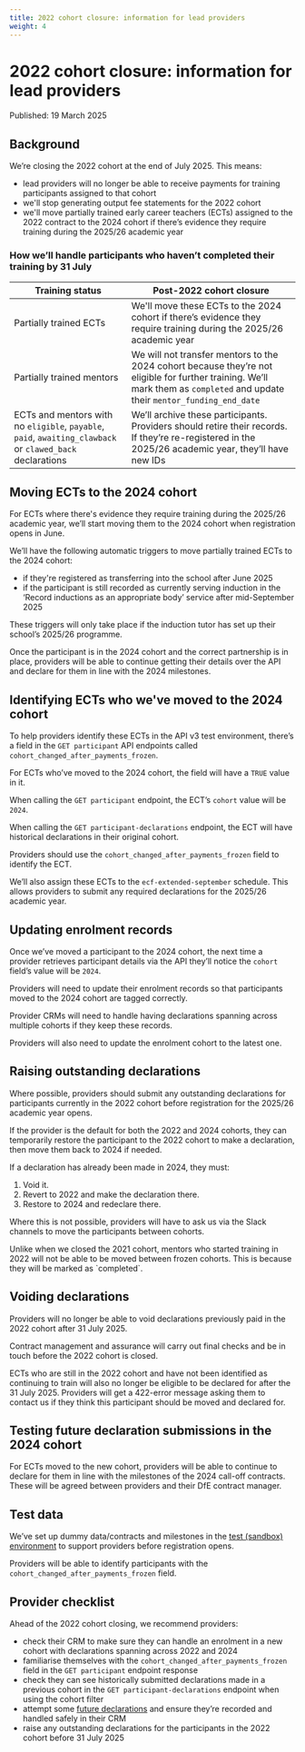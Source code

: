 ```yaml
---
title: 2022 cohort closure: information for lead providers
weight: 4
---
```


# 2022 cohort closure: information for lead providers 

Published: 19 March 2025

## Background 

We’re closing the 2022 cohort at the end of July 2025. This means: 

* lead providers will no longer be able to receive payments for training participants assigned to that cohort
* we'll stop generating output fee statements for the 2022 cohort
* we'll move partially trained early career teachers (ECTs) assigned to the 2022 contract to the 2024 cohort if there’s evidence they require training during the 2025/26 academic year 

### How we’ll handle participants who haven’t completed their training by 31 July 

| Training status   | Post-2022 cohort closure | 
| -------------------- | ---------------------- | 
| Partially trained ECTs | We'll move these ECTs to the 2024 cohort if there’s evidence they require training during the 2025/26 academic year | 
| Partially trained mentors | We will not transfer mentors to the 2024 cohort because they’re not eligible for further training. We’ll mark them as `completed` and update their `mentor_funding_end_date` | 
| ECTs and mentors with no `eligible`, `payable`, `paid`, `awaiting_clawback` or `clawed_back` declarations | We’ll archive these participants. Providers should retire their records. If they’re re-registered in the 2025/26 academic year, they’ll have new IDs | 

## Moving ECTs to the 2024 cohort 

For ECTs where there's evidence they require training during the 2025/26 academic year, we’ll start moving them to the 2024 cohort when registration opens in June. 

We’ll have the following automatic triggers to move partially trained ECTs to the 2024 cohort: 

* if they're registered as transferring into the school after June 2025
* if the participant is still recorded as currently serving induction in the ‘Record inductions as an appropriate body’ service after mid-September 2025 

These triggers will only take place if the induction tutor has set up their school’s 2025/26 programme. 

Once the participant is in the 2024 cohort and the correct partnership is in place, providers will be able to continue getting their details over the API and declare for them in line with the 2024 milestones.  

## Identifying ECTs who we've moved to the 2024 cohort  

To help providers identify these ECTs in the API v3 test environment, there’s a field in the `GET participant` API endpoints called `cohort_changed_after_payments_frozen`. 

For ECTs who’ve moved to the 2024 cohort, the field will have a `TRUE` value in it. 

When calling the `GET participant` endpoint, the ECT’s `cohort` value will be `2024`. 

When calling the `GET participant-declarations` endpoint, the ECT will have historical declarations in their original cohort. 

Providers should use the `cohort_changed_after_payments_frozen` field to identify the ECT. 

We’ll also assign these ECTs to the `ecf-extended-september` schedule. This allows providers to submit any required declarations for the 2025/26 academic year.    

## Updating enrolment records 

Once we’ve moved a participant to the 2024 cohort, the next time a provider retrieves participant details via the API they’ll notice the `cohort` field’s value will be `2024`.  

Providers will need to update their enrolment records so that participants moved to the 2024 cohort are tagged correctly. 

Provider CRMs will need to handle having declarations spanning across multiple cohorts if they keep these records. 

Providers will also need to update the enrolment cohort to the latest one. 

## Raising outstanding declarations 

Where possible, providers should submit any outstanding declarations for participants currently in the 2022 cohort before registration for the 2025/26 academic year opens. 

If the provider is the default for both the 2022 and 2024 cohorts, they can temporarily restore the participant to the 2022 cohort to make a declaration, then move them back to 2024 if needed.  

If a declaration has already been made in 2024, they must:  

1. Void it.
2. Revert to 2022 and make the declaration there.
3. Restore to 2024 and redeclare there. 

Where this is not possible, providers will have to ask us via the Slack channels to move the participants between cohorts.  

<div class="govuk-inset-text">Unlike when we closed the 2021 cohort, mentors who started training in 2022 will not be able to be moved between frozen cohorts. This is because they will be marked as `completed`.</div>

## Voiding declarations 

Providers will no longer be able to void declarations previously paid in the 2022 cohort after 31 July 2025.  

Contract management and assurance will carry out final checks and be in touch before the 2022 cohort is closed. 

ECTs who are still in the 2022 cohort and have not been identified as continuing to train will also no longer be eligible to be declared for after the 31 July 2025. Providers will get a 422-error message asking them to contact us if they think this participant should be moved and declared for. 

## Testing future declaration submissions in the 2024 cohort 

For ECTs moved to the new cohort, providers will be able to continue to declare for them in line with the milestones of the 2024 call-off contracts. These will be agreed between providers and their DfE contract manager. 

## Test data 

We’ve set up dummy data/contracts and milestones in the [test (sandbox) environment](https://sb.manage-training-for-early-career-teachers.education.gov.uk/) to support providers before registration opens.  

Providers will be able to identify participants with the `cohort_changed_after_payments_frozen` field.  

## Provider checklist 

Ahead of the 2022 cohort closing, we recommend providers: 

* check their CRM to make sure they can handle an enrolment in a new cohort with declarations spanning across 2022 and 2024
* familiarise themselves with the `cohort_changed_after_payments_frozen` field in the `GET participant` endpoint response
* check they can see historically submitted declarations made in a previous cohort in the `GET participant-declarations` endpoint when using the cohort filter
* attempt some [future declarations](/api-reference/ecf/guidance/?#test-the-ability-to-submit-declarations-in-sandbox-ahead-of-time) and ensure they’re recorded and handled safely in their CRM
* raise any outstanding declarations for the participants in the 2022 cohort before 31 July 2025 
